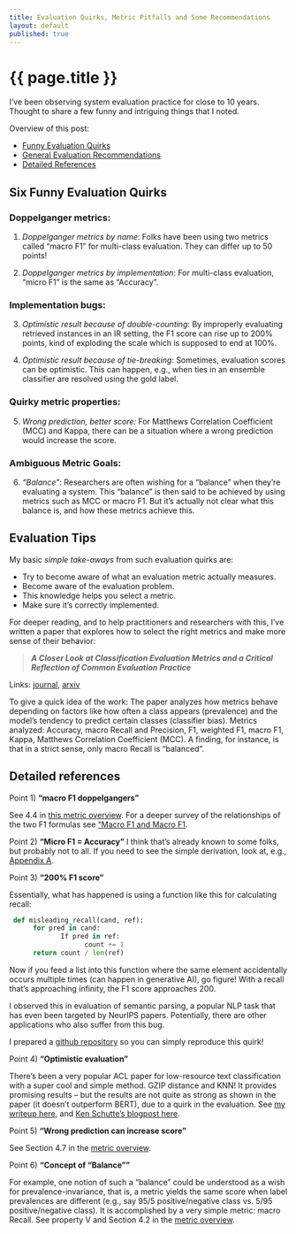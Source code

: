 ```yaml
---
title: Evaluation Quirks, Metric Pitfalls and Some Recommendations 
layout: default
published: true
---
```


# {{ page.title }}

I’ve been observing system evaluation practice for close to 10 years. Thought to share a few funny and intriguing things that I noted. 

Overview of this post:

- [Funny Evaluation Quirks](#six-intriguing-evaluation-quirks)
- [General Evaluation Recommendations](#evaluation-tips)
- [Detailed References](#detailed-references)

## Six Funny Evaluation Quirks

### Doppelganger metrics:

1) *Doppelganger metrics by name*: Folks have been using two metrics called “macro F1” for multi-class evaluation. They can differ up to 50 points!

2) *Doppelganger metrics by implementation*: For multi-class evaluation, “micro F1” is the same as “Accuracy”.

### Implementation bugs:

3) *Optimistic result because of double-counting*: By improperly evaluating retrieved instances in an IR setting, the F1 score can rise up to 200% points, kind of exploding the scale which is supposed to end at 100%. 

4) *Optimistic result because of tie-breaking*: Sometimes, evaluation scores can be optimistic. This can happen, e.g., when ties in an ensemble classifier are resolved using the gold label.

### Quirky metric properties:

5) *Wrong prediction, better score:* For Matthews Correlation Coefficient (MCC) and Kappa, there can be a situation where a wrong prediction would increase the score.

### Ambiguous Metric Goals:

6) *“Balance”*: Researchers are often wishing for a “balance” when they’re evaluating a system. This “balance” is then said to be achieved by using metrics such as MCC or macro F1. But it’s actually not clear what this balance is, and how these metrics achieve this. 

## Evaluation Tips

My basic *simple take-aways* from such evaluation quirks are:

- Try to become aware of what an evaluation metric actually measures.
- Become aware of the evaluation problem.
- This knowledge helps you select a metric.
- Make sure it’s correctly implemented.

For deeper reading, and to help practitioners and researchers with this, I’ve written a paper that explores how to select the right metrics and make more sense of their behavior:

> ***A Closer Look at Classification Evaluation Metrics and a Critical Reflection of Common Evaluation Practice***

Links: 
[journal](https://doi.org/10.1162/tacl_a_00675),
[arxiv](https://arxiv.org/abs/2404.16958)


To give a quick idea of the work: The paper analyzes how metrics behave depending on factors like how often a class appears (prevalence) and the model’s tendency to predict certain classes (classifier bias). Metrics analyzed: Accuracy, macro Recall and Precision, F1, weighted F1, macro F1, Kappa, Matthews Correlation Coefficient (MCC). A finding, for instance, is that in a strict sense, only macro Recall is “balanced”.

## Detailed references

Point 1) **“macro F1 doppelgangers”**

See 4.4 in [this metric overview](https://doi.org/10.1162/tacl_a_00675). For a deeper survey of the relationships of the two F1 formulas see [“Macro F1 and Macro F1](https://doi.org/10.48550/arXiv.1911.03347).

Point 2) **“Micro F1 = Accuracy”**
I think that’s already known to some folks, but probably not to all. If you need to see the simple derivation, look at, e.g., [Appendix A](https://doi.org/10.1162/tacl_a_00675).

Point 3) **“200% F1 score”**

Essentially, what has happened is using a function like this for calculating recall:

```python
 def misleading_recall(cand, ref):
      for pred in cand:
             If pred in ref:
                   count += 1
      return count / len(ref)
```

Now if you feed a list into this function where the same element accidentally occurs multiple times (can happen in generative AI), go figure! With a recall that’s approaching infinity, the F1 score approaches 200. 

I observed this in evaluation of semantic parsing, a popular NLP task that has even been targeted by NeurIPS papers. Potentially, there are other applications who also suffer from this bug.

I prepared a [github repository](https://github.com/flipz357/FunnyMetrics) so you can simply reproduce this quirk!

Point 4) **“Optimistic evaluation”**

There’s been a very popular ACL paper for low-resource text classification with a super cool and simple method. GZIP distance and KNN! It provides promising results – but the results are not quite as strong as shown in the paper (it doesn’t outperform BERT), due to a quirk in the evaluation. See [my writeup here](https://arxiv.org/abs/2307.15002), and [Ken Schutte’s blogpost here](https://kenschutte.com/gzip-knn-paper2/).

Point 5) **“Wrong prediction can increase score”**

See Section 4.7 in the [metric overview](https://doi.org/10.1162/tacl_a_00675).

Point 6) **“Concept of “Balance””**

For example, one notion of such a “balance” could be understood as a wish for prevalence-invariance, that is, a metric yields the same score when label prevalences are different (e.g., say 95/5 positive/negative class vs.  5/95 positive/negative class). It is accomplished by a very simple metric: macro Recall. See property V and Section 4.2 in the [metric overview](https://doi.org/10.1162/tacl_a_00675).
